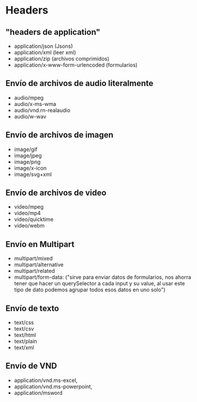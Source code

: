 # Headers

## "headers de application"

- application/json (Jsons)
- application/xml (leer xml)
- application/zip (archivos comprimidos)
- application/x-www-form-urlencoded (formularios)

## Envío de archivos de audio literalmente

- audio/mpeg
- audio/x-ms-wma
- audio/vnd.rn-realaudio
- audio/w-wav

## Envío de archivos de imagen

- image/gif
- image/jpeg
- image/png
- image/x-icon
- image/svg+xml

## Envío de archivos de video

- video/mpeg
- video/mp4
- video/quicktime
- video/webm

## Envío en Multipart

- multipart/mixed
- multipart/alternative
- multipart/related
- multipart/form-data: ("sirve para enviar datos de formularios, nos ahorra tener que hacer un querySelector a cada input y su value, al usar este tipo de dato podemos agrupar todos esos datos en uno solo")

## Envío de texto

- text/css
- text/csv
- text/html
- text/plain
- text/xml

## Envío de VND

- application/vnd.ms-excel,
- application/vnd.ms-powerpoint,
- application/msword
